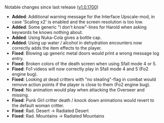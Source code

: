 Notable changes since last release ([v1.0.1700](https://github.com/rotators/Fo1in2/releases/tag/v1.0.1700))
- **Added**: Additional warning message for the Interface Upscale-mod, in case 'Scaling x2' is enabled and the screen resolution is too low.
- **Added**: Some generic "I don't know"-lines for Harold when asking keywords he knows nothing about.
- **Added**: Using Nuka-Cola gives a bottle cap.
- **Added**: Using up water / alcohol in dehydration encounters now correctly adds the item effects to the player.
- **Fixed**: Blowing up generic metal doors would print a wrong message log entry.
- **Fixed**: Broken colors of the death screen when using Sfall mode 4 or 5.
- **Fixed**: Fo1 videos will now correctly play in Sfall mode 4 and 5 (Fo2 engine bug).
- **Fixed**: Looking at dead critters with "no stealing"-flag in combat would remove action points if the player is close to them (Fo2 engine bug).
- **Fixed**: No animation would play when attacking the Overseer and missing. 
- **Fixed**: Punk Girl critter death / knock down animations would revert to the default woman critter.
- **Fixed**: Rad. Desert -> Radiated Desert
- **Fixed**: Rad. Mountains -> Radiated Mountains
